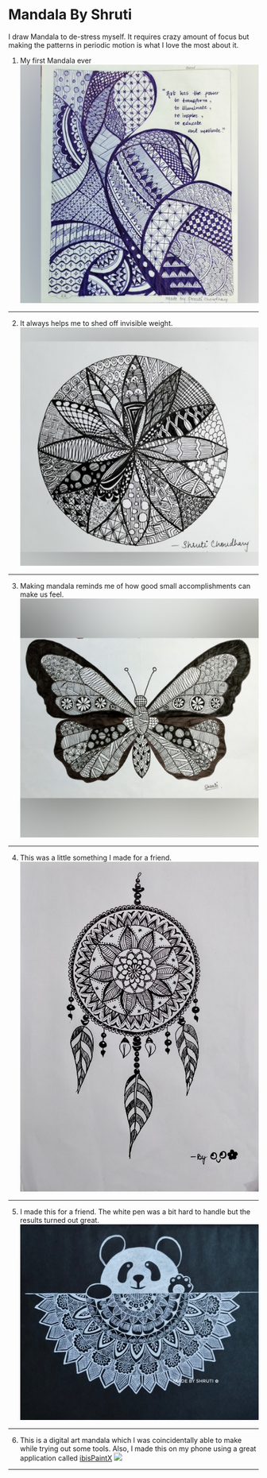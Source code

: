 # Mandala By Shruti

I draw Mandala to de-stress myself. It requires crazy amount of focus but making the patterns in periodic motion is what I love the most about it.

1. My first Mandala ever
   ![](/Assets/Mandala/Mandala%201.jpg)

---

2. It always helps me to shed off invisible weight.
   ![](/Assets/Mandala/Mandala%202.jpg)

---

3. Making mandala reminds me of how good small accomplishments can make us feel.
   ![](/Assets/Mandala/Mandala%203.jpg)

---

4. This was a little something I made for a friend.
   ![](/Assets/Mandala/Mandala%204.jpg)

---

5. I made this for a friend. The white pen was a bit hard to handle but the results turned out great.
   ![](/Assets/Mandala/Mandala%205.jpeg)

---

6. This is a digital art mandala which I was coincidentally able to make while trying out some tools. Also, I made this on my phone using a great application called [ibisPaintX](https://play.google.com/store/apps/details?id=jp.ne.ibis.ibispaintx.app&hl=en_IN&gl=US)
   ![](/Assets/Mandala/Mandala%206.png)

---
